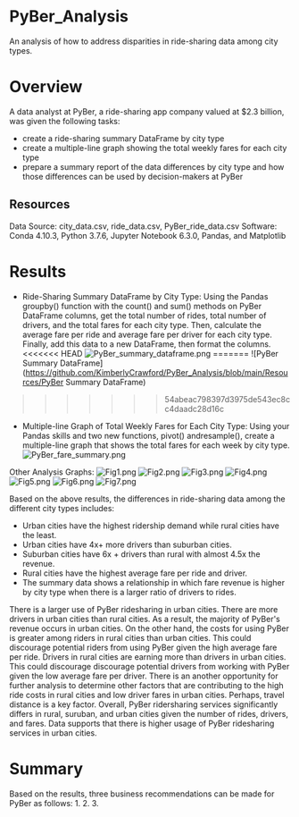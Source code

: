 # PyBer_Analysis

An analysis of how to address disparities in ride-sharing data among city types.

# Overview
A data analyst at PyBer, a ride-sharing app company valued at $2.3 billion, was given the following tasks:
- create a ride-sharing summary DataFrame by city type 
- create a multiple-line graph showing the total weekly fares for each city type
- prepare a summary report of the data differences by city type and how those differences can be used by decision-makers at PyBer

## Resources
Data Source: city_data.csv, ride_data.csv, PyBer_ride_data.csv
Software: Conda 4.10.3, Python 3.7.6, Jupyter Notebook 6.3.0, Pandas, and Matplotlib

# Results
- Ride-Sharing Summary DataFrame by City Type: Using the Pandas groupby() function with the count() and sum() methods on PyBer DataFrame columns, get the total number of rides, total number of drivers, and the total fares for each city type. Then, calculate the average fare per ride and average fare per driver for each city type. Finally, add this data to a new DataFrame, then format the columns.
<<<<<<< HEAD
![PyBer_summary_dataframe.png](https://github.com/KimberlyCrawford/PyBer_Analysis/blob/main/Resources/PyBer_summary_dataframe.png)
=======
![PyBer Summary DataFrame](https://github.com/KimberlyCrawford/PyBer_Analysis/blob/main/Resources/PyBer Summary DataFrame)
>>>>>>> 54abeac798397d3975de543ec8cc4daadc28d16c

- Multiple-line Graph of Total Weekly Fares for Each City Type: Using your Pandas skills and two new functions, pivot() andresample(), create a multiple-line graph that shows the total fares for each week by city type.
![PyBer_fare_summary.png](https://github.com/KimberlyCrawford/PyBer_Analysis/blob/main/Resources/PyBer_fare_summary.png)

Other Analysis Graphs:
![Fig1.png](https://github.com/KimberlyCrawford/PyBer_Analysis/blob/main/analysis/Fig1.png)
![Fig2.png](https://github.com/KimberlyCrawford/PyBer_Analysis/blob/main/analysis/Fig2.png)
![Fig3.png](https://github.com/KimberlyCrawford/PyBer_Analysis/blob/main/analysis/Fig3.png)
![Fig4.png](https://github.com/KimberlyCrawford/PyBer_Analysis/blob/main/analysis/Fig4.png)
![Fig5.png](https://github.com/KimberlyCrawford/PyBer_Analysis/blob/main/analysis/Fig5.png)
![Fig6.png](https://github.com/KimberlyCrawford/PyBer_Analysis/blob/main/analysis/Fig6.png)
![Fig7.png](https://github.com/KimberlyCrawford/PyBer_Analysis/blob/main/analysis/Fig7.png)

Based on the above results, the differences in ride-sharing data among the different city types includes:
- Urban cities have the highest ridership demand while rural cities have the least.
- Urban cities have 4x+ more drivers than suburban cities.
- Suburban cities have 6x + drivers than rural with almost 4.5x the revenue.
- Rural cities have the highest average fare per ride and driver.
- The summary data shows a relationship in which fare revenue is higher by city type when there is a larger ratio of drivers to rides.

There is a larger use of PyBer ridesharing in urban cities.
There are more drivers in urban cities than rural cities.
As a result, the majority of PyBer's revenue occurs in urban cities.
On the other hand, the costs for using PyBer is greater among riders in rural cities than urban cities. This could discourage potential riders from using PyBer given the high average fare per ride.
Drivers in rural cities are earning more than drivers in urban cities. This could discourage discourage potential drivers from working with PyBer given the low average fare per driver.
There is an another opportunity for further analysis to determine other factors that are contributing to the high ride costs in rural cities and low driver fares in urban cities. Perhaps, travel distance is a key factor.
Overall, PyBer ridersharing services significantly differs in rural, suruban, and urban cities given the number of rides, drivers, and fares. Data supports that there is higher usage of PyBer ridesharing services in urban cities.

# Summary
Based on the results, three business recommendations can be made for PyBer as follows:
1.
2.
3.
